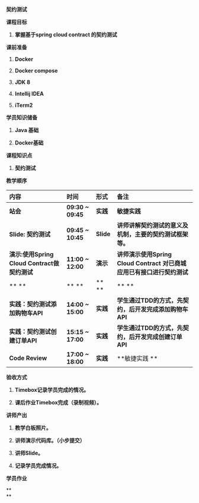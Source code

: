 **契约测试**

**课程目标**

1. **掌握基于spring cloud contract 的契约测试**

**课前准备**

1. **Docker**

2. **Docker compose**

3. **JDK 8**

4. **Intellij IDEA**

5. **iTerm2**

**学员知识储备**

1. **Java 基础**

2. **Docker基础**

**课程知识点**

1. **契约测试**

**教学顺序**

| **内容** | **时间** | **形式** | **备注** |
| :--- | :--- | :--- | :--- |
| **站会** | **09:30 ~ 09:45** | **实践** | **敏捷实践** |
| **Slide: 契约测试** | **09:45 ~ 10:45** | **Slide** | **讲师讲解契约测试的意义及机制，主要的契约测试框架等。** |
| **演示:使用Spring Cloud Contract做契约测试** | **11:00 ~ 12:00** | **演示** | **讲师演示使用Spring Cloud Contract 对已商城应用已有接口进行契约测试** |
| ** ** | ** ** | ** ** | ** ** |
| **实践：契约测试添加购物车API** | **14:00 ~ 15:00** | **实践** | **学生通过TDD的方式，先契约，后开发完成添加购物车API** |
| **实践：契约测试创建订单API** | **15:15 ~ 17:00** | **实践** | **学生通过TDD的方式，先契约，后开发完成创建订单API** |
| **Code Review** | **17:00 ~ 18:00** | **实践** | **敏捷实践 ** |

**验收方式**

1. **Timebox记录学员完成的情况。**

2. **课后作业Timebox完成（录制视频）。**

**讲师产出**

1. **教学白板照片。**

2. **讲师演示代码库。（小步提交）**

3. **讲师Slide。**

4. **记录学员完成情况。**

**学员作业**

**    
**


